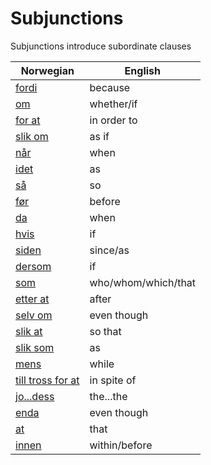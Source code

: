 # Subjunctions

Subjunctions introduce subordinate clauses

| Norwegian | English |
| --- | --- |
| [fordi](https://www.ordnett.no/search?language=no&phrase=fordi) | because |
| [om](https://www.ordnett.no/search?language=no&phrase=om) | whether/if |
| [for at](https://www.ordnett.no/search?language=no&phrase=for%20at) | in order to |
| [slik om](https://www.ordnett.no/search?language=no&phrase=slik%20om) | as if |
| [når](https://www.ordnett.no/search?language=no&phrase=når) | when |
| [idet](https://www.ordnett.no/search?language=no&phrase=idet) | as |
| [så](https://www.ordnett.no/search?language=no&phrase=så) | so |
| [før](https://www.ordnett.no/search?language=no&phrase=før) | before |
| [da](https://www.ordnett.no/search?language=no&phrase=da) | when |
| [hvis](https://www.ordnett.no/search?language=no&phrase=hvis) | if |
| [siden](https://www.ordnett.no/search?language=no&phrase=siden) | since/as |
| [dersom](https://www.ordnett.no/search?language=no&phrase=dersom) | if |
| [som](https://www.ordnett.no/search?language=no&phrase=som) | who/whom/which/that |
| [etter at](https://www.ordnett.no/search?language=no&phrase=etter%20at) | after |
| [selv om](https://www.ordnett.no/search?language=no&phrase=selv%20om) | even though |
| [slik at](https://www.ordnett.no/search?language=no&phrase=slik%20at) | so that |
| [slik som](https://www.ordnett.no/search?language=no&phrase=slik%20som) | as |
| [mens](https://www.ordnett.no/search?language=no&phrase=mens) | while |
| [till tross for at](https://www.ordnett.no/search?language=no&phrase=till%20tross%20for%20at) | in spite of |
| [jo...dess](https://www.ordnett.no/search?language=no&phrase=jo...dess) | the...the |
| [enda](https://www.ordnett.no/search?language=no&phrase=enda) | even though |
| [at](https://www.ordnett.no/search?language=no&phrase=at) | that |
| [innen](https://www.ordnett.no/search?language=no&phrase=innen) | within/before |


